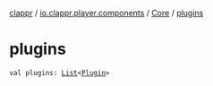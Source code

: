[clappr](../../index.md) / [io.clappr.player.components](../index.md) / [Core](index.md) / [plugins](./plugins.md)

# plugins

`val plugins: `[`List`](https://kotlinlang.org/api/latest/jvm/stdlib/kotlin.collections/-list/index.html)`<`[`Plugin`](../../io.clappr.player.plugin/-plugin/index.md)`>`